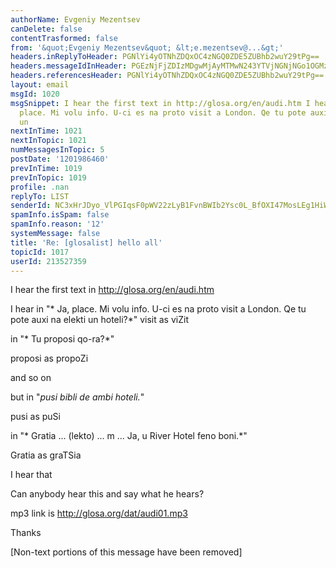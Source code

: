 ```yaml
---
authorName: Evgeniy Mezentsev
canDelete: false
contentTrasformed: false
from: '&quot;Evgeniy Mezentsev&quot; &lt;e.mezentsev@...&gt;'
headers.inReplyToHeader: PGNlYi4yOTNhZDQxOC4zNGQ0ZDE5ZUBhb2wuY29tPg==
headers.messageIdInHeader: PGEzNjFjZDIzMDgwMjAyMTMwN243YTVjNGNjNGo1OGMzYWNhMmNmNDBlNzJiQG1haWwuZ21haWwuY29tPg==
headers.referencesHeader: PGNlYi4yOTNhZDQxOC4zNGQ0ZDE5ZUBhb2wuY29tPg==
layout: email
msgId: 1020
msgSnippet: I hear the first text in http://glosa.org/en/audi.htm I hear in * Ja,
  place. Mi volu info. U-ci es na proto visit a London. Qe tu pote auxi na elekti
  un
nextInTime: 1021
nextInTopic: 1021
numMessagesInTopic: 5
postDate: '1201986460'
prevInTime: 1019
prevInTopic: 1019
profile: .nan
replyTo: LIST
senderId: NC3xHrJDyo_VlPGIqsF0pWV22zLyB1FvnBWIb2Ysc0L_BfOXI47MosLEg1HiWMTFGIiPra7bS9YBoTXYlq61zteDSXcHcT5kQKNwRdZAdtgLGw
spamInfo.isSpam: false
spamInfo.reason: '12'
systemMessage: false
title: 'Re: [glosalist] hello all'
topicId: 1017
userId: 213527359
---
```


I hear the first text in http://glosa.org/en/audi.htm

I hear in "* Ja, place. Mi volu info. U-ci es na proto visit a London. Qe tu
pote auxi na elekti un hoteli?*"
visit as viZit

in "* Tu proposi qo-ra?*"

proposi as propoZi

and so on

but in "*pusi bibli de ambi hoteli.*"

pusi as puSi

in "* Gratia ... (lekto) ... m ... Ja, u River Hotel feno boni.*"

Gratia as graTSia

I hear that

Can anybody hear this and say what he hears?


mp3 link is http://glosa.org/dat/audi01.mp3


Thanks


[Non-text portions of this message have been removed]


